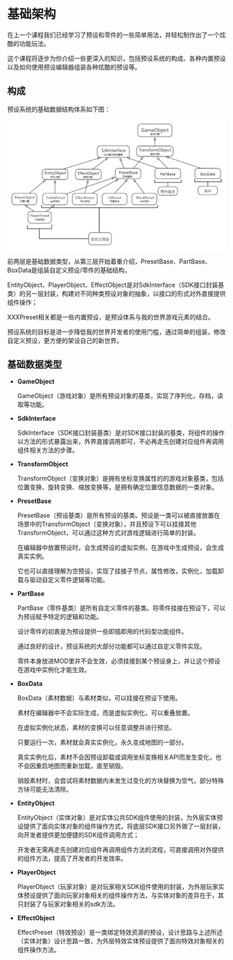 # 基础架构

在上一个课程我们已经学习了预设和零件的一些简单用法，并轻松制作出了一个炫酷的功能玩法。

这个课程将逐步为你介绍一些更深入的知识，包括预设系统的构成、各种内置预设以及如何使用预设编辑器组装各种炫酷的预设等。



## 构成

预设系统的基础数据结构体系如下图：



![image-PresetFramework20220209](./images/image-PresetFramework20220209.png)




前两层是基础数据类型，从第三层开始着重介绍，PresetBase、PartBase、BoxData是组装自定义预设/零件的基础结构，

EntityObject、PlayerObject、EffectObject是对SdkInterface（SDK接口封装基类）的另一层封装，构建对不同种类预设对象的抽象，以接口的形式对外直接提供组件操作；

XXXPreset相关都是一些内置预设，是预设体系与我的世界游戏元素的结合。


预设系统的目标是进一步降低我的世界开发者的使用门槛，通过简单的组装，修改自定义预设，更方便的架设自己的新世界。

## 基础数据类型

- **GameObject**

  GameObject（游戏对象）是所有预设对象的基类，实现了序列化，存档，读取等功能。

- **SdkInterface**

  SdkInterface（SDK接口封装基类）是对SDK接口封装的基类，将组件的操作以方法的形式暴露出来，外界直接调用即可，不必再走先创建对应组件再调用组件相关方法的步骤。

- **TransformObject**

  TransformObject（变换对象）是拥有坐标变换属性的的游戏对象基类，包括位置变换、旋转变换、缩放变换等，是拥有确定位置信息数据的一类对象。

- **PresetBase**

  PresetBase（预设基类）是所有预设的基类。预设是一类可以被直接放置在场景中的TransformObject（变换对象），并且预设下可以挂接其他TransformObject，可以通过这种方式对游戏逻辑进行简单的封装。

  在编辑器中放置预设时，会生成预设的虚拟实例，在游戏中生成预设，会生成真实实例。

  它也可以直接理解为空预设，实现了挂接子节点，属性修改，实例化，加载卸载与驱动自定义零件逻辑等功能。

- **PartBase**

  PartBase（零件基类）是所有自定义零件的基类。将零件挂接在预设下，可以为预设赋予特定的逻辑和功能。

  设计零件的初衷是为预设提供一些即插即用的代码型功能组件。

  通过良好的设计，预设系统的大部分功能都可以通过自定义零件实现。

  零件本身放进MOD里并不会生效，必须挂接到某个预设身上，并让这个预设在游戏中实例化才能生效。

- **BoxData**

  BoxData（素材数据）与素材类似，可以挂接在预设下使用。

  素材在编辑器中不会实际生成，而是虚拟实例化，可以重叠放置。

  在虚拟实例化状态，素材的变换可以任意调整并进行预览。

  只要运行一次，素材就会真实实例化，永久变成地图的一部分。

  真实实例化后，素材不会因预设卸载或调用坐标变换相关API而发生变化，也不会因重启地图而重新加载，直至销毁。

  销毁素材时，会尝试将素材数据内未发生过变化的方块替换为空气，部分特殊方块可能无法清除。

- **EntityObject**

  EntityObject（实体对象）是对实体公共SDK组件使用的封装，为外层实体预设提供了面向实体对象的组件操作方式，将底层SDK接口另外做了一层封装，向开发者提供更加便捷的SDK组件调用方式；
  
  开发者无需再走先创建对应组件再调用组件方法的流程，可直接调用对外提供的组件方法，提高了开发者的开发效率。

- **PlayerObject**

  PlayerObject（玩家对象）是对玩家相关SDK组件使用的封装，为外层玩家实体预设提供了面向玩家对象相关的组件操作方法，与实体对象的差异在于，其只封装了与玩家对象相关的sdk方法。


- **EffectObject**

  EffectPreset（特效预设）是一类绑定特效资源的预设，设计思路与上述所述（实体对象）设计思路一致，为外层特效实体预设提供了面向特效对象相关的组件操作方法。
